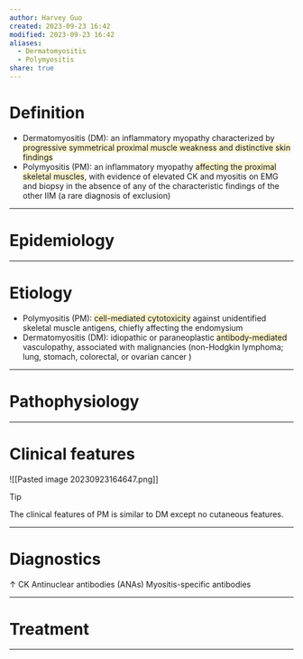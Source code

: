 ```yaml
---
author: Harvey Guo
created: 2023-09-23 16:42
modified: 2023-09-23 16:42
aliases:
  - Dermatomyositis
  - Polymyositis
share: true
---
```

# Definition
- Dermatomyositis (DM): an inflammatory myopathy characterized by <span style="background:rgba(240, 200, 0, 0.2)">progressive symmetrical proximal muscle weakness and distinctive skin findings</span>
- Polymyositis (PM): an inflammatory myopathy <span style="background:rgba(240, 200, 0, 0.2)">affecting the proximal skeletal muscles</span>, with evidence of elevated CK and myositis on EMG and biopsy in the absence of any of the characteristic findings of the other IIM (a rare diagnosis of exclusion)

---
# Epidemiology


---
# Etiology
- Polymyositis (PM): <span style="background:rgba(240, 200, 0, 0.2)">cell-mediated cytotoxicity</span> against unidentified skeletal muscle antigens, chiefly affecting the endomysium
- Dermatomyositis (DM): idiopathic or paraneoplastic <span style="background:rgba(240, 200, 0, 0.2)">antibody-mediated </span>vasculopathy, associated with malignancies (non-Hodgkin lymphoma; lung, stomach, colorectal, or ovarian cancer )

---
# Pathophysiology


---
# Clinical features
![[Pasted image 20230923164647.png]]
>[!tip] 
>The clinical features of PM is similar to DM except no cutaneous features.

---
# Diagnostics
↑ CK
Antinuclear antibodies (ANAs)
Myositis-specific antibodies

---
# Treatment


---
